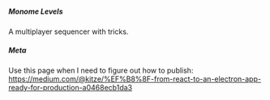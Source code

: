 ##### Monome Levels

A multiplayer sequencer with tricks.

##### Meta

Use this page when I need to figure out how to publish: https://medium.com/@kitze/%EF%B8%8F-from-react-to-an-electron-app-ready-for-production-a0468ecb1da3